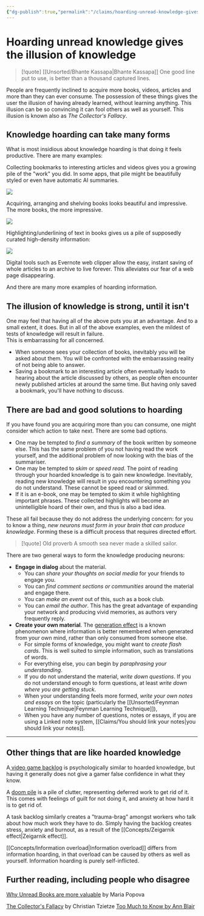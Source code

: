 ```yaml
---
{"dg-publish":true,"permalink":"/claims/hoarding-unread-knowledge-gives-the-illusion-of-knowledge/","tags":["claim"]}
---
```



# Hoarding unread knowledge gives the illusion of knowledge

> [!quote] [[Unsorted/Bhante Kassapa\|Bhante Kassapa]]
> One good line put to use, is better than a thousand captured lines.

People are frequently inclined to acquire more books, videos, articles and more than they can ever consume. The possession of these things gives the user the illusion of having already learned, without learning anything. This illusion can be so convincing it can fool others as well as yourself. This illusion is known also as *The Collector's Fallacy*.

## Knowledge hoarding can take many forms

What is most insidious about knowledge hoarding is that doing it feels productive. There are many examples:

Collecting bookmarks to interesting articles and videos gives you a growing pile of the "work" you did. In some apps, that pile might be beautifully styled or even have automatic AI summaries.

![](https://res.cloudinary.com/didjqvf50/image/upload/v1722787271/mymind_loumsu.png)

Acquiring, arranging and shelving books looks beautiful and impressive. The more books, the more impressive.

![](https://th.bing.com/th/id/R.9d019a1c185b58e86c881351da39e2c8?rik=dbxBRy8pY%2fnQhQ&riu=http%3a%2f%2fwww.wrbh.org%2fwp-content%2fuploads%2f2015%2f06%2fBooks2.jpg&ehk=pv52Kd3IlgKH%2bN9SNsFgaiY0DLUIzbJr3PSstpneRo8%3d&risl=&pid=ImgRaw&r=0)

Highlighting/underlining of text in books gives us a pile of supposedly curated high-density information:

![](https://www.clippings.io/_nuxt/image/539dff.jpg)

Digital tools such as Evernote web clipper allow the easy, instant saving of whole articles to an archive to live forever. This alleviates our fear of a web page disappearing.

And there are many more examples of hoarding information.

## The illusion of knowledge is strong, until it isn't

One may feel that having all of the above puts you at an advantage. And to a small extent, it does. But in all of the above examples, even the mildest of tests of knowledge will result in failure.  
This is embarrassing for all concerned.

- When someone sees your collection of books, inevitably you will be asked about them. You will be confronted with the embarrassing reality of not being able to answer.
- Saving a bookmark to an interesting article often eventually leads to hearing about the article discussed by others, as people often encounter newly published articles at around the same time. But having only saved a bookmark, you'll have nothing to discuss.

## There are bad and good solutions to hoarding

If you have found you are acquiring more than you can consume, one might consider which action to take next. There are some bad options.

- One may be tempted to *find a summary* of the book written by someone else. This has the same problem of you not having read the work yourself, and the additional problem of now looking with the bias of the summariser.
- One may be tempted to *skim* or *speed read*. The point of reading through your hoarded knowledge is to gain new knowledge. Inevitably, reading new knowledge will result in you encountering something you do not understand. These cannot be speed read or skimmed.
- If it is an e-book, one may be tempted to skim it while highlighting important phrases. These collected highlights will become an unintelligible hoard of their own, and thus is also a bad idea.

These all fail because they do not address the underlying concern: for you to know a thing, *new neurons must form in your brain that can produce knowledge*. Forming these is a difficult process that requires directed effort.

> [!quote] Old proverb
> A smooth sea never made a skilled sailor.

There are two general ways to form the knowledge producing neurons:
- **Engage in dialog** about the material. 
	- You can *share your thoughts on social media* for your friends to engage you.
	- You can *find comment sections or communities* around the material and engage there.
	- You can *make an event* out of this, such as a book club.
	- You can *email the author*. This has the great advantage of expanding your network and producing vivid memories, as authors very frequently reply.
- **Create your own material**. The [generation effect](https://en.wikipedia.org/wiki/Generation_effect) is a known phenomenon where information is better remembered when generated from your own mind, rather than only consumed from someone else.
	- For simple forms of knowledge, you might want to *create flash cards*. This is well suited to simple information, such as translations of words.
	- For everything else, you can begin by *paraphrasing your understanding*. 
	- If you do not understand the material, *write down questions*. If you do not understand enough to form questions, at least *write down where you are getting stuck*.
	- When your understanding feels more formed, *write your own notes and essays* on the topic (particularly the [[Unsorted/Feynman Learning Technique\|Feynman Learning Technique]]), 
	- When you have any number of questions, notes or essays, if you are using a Linked note system, [[Claims/You should link your notes\|you should link your notes]].


---
## Other things that are like hoarded knowledge

A[ video game backlog](https://www.polygon.com/2018/7/31/17631664/backlog-week) is psychologically similar to hoarded knowledge, but having it generally does not give a gamer false confidence in what they know.

A [doom pile](https://www.realsimple.com/how-to-deal-your-doom-pile-7499752) is a pile of clutter, representing deferred work to get rid of it. This comes with feelings of guilt for not doing it, and anxiety at how hard it is to get rid of.

A task backlog similarly creates a "trauma-brag" amongst workers who talk about how much work they have to do. Simply having the backlog creates stress, anxiety and burnout, as a result of the [[Concepts/Zeigarnik effect\|Zeigarnik effect]].

[[Concepts/Information overload\|Information overload]] differs from information hoarding, in that overload can be caused by others as well as yourself. Information hoarding is purely self-inflicted.

## Further reading, including people who disagree

[Why Unread Books are more valuable](https://www.themarginalian.org/2015/03/24/umberto-eco-antilibrary/) by Maria Popova

[The Collector's Fallacy](https://zettelkasten.de/posts/collectors-fallacy/) by Christian Tzietze
[Too Much to Know by Ann Blair](https://yalebooks.yale.edu/book/9780300165395/too-much-know)



